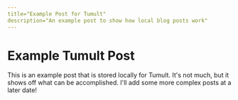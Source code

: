 ```yaml
---
title="Example Post for Tumult"
description="An example post to show how local blog posts work"
---
```


# Example Tumult Post

This is an example post that is stored locally for Tumult. It's not much, but it shows off what can be accomplished. I'll add some more complex posts at a later date!
